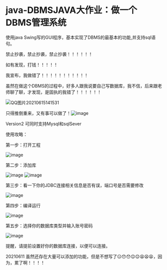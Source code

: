 # java-DBMSJAVA大作业：做一个DBMS管理系统
使用java Swing写的GUI程序，基本实现了DBMS的最基本的功能,并支持sql语句。

禁止抄袭，禁止抄袭，禁止抄袭！！！！！！

如有发现，打钱！！！！！

我宣布，我做错了！！！！！！！！！！！

虽然在做这个DBMS的过程中，好多人跟我说要自己写数据库，我不信，后来跟老师聊了聊，才发现，是固执的我错了！！！！！！

![QQ图片20210615141531](https://user-images.githubusercontent.com/85092561/122003049-206ab100-cde5-11eb-8130-5a56adcb192b.gif)


只得推倒重来，又有事可以做了！![image](https://user-images.githubusercontent.com/85092561/122002847-daade880-cde4-11eb-8f97-ad9066879e2c.png)


Version2 可同时支持Mysql和sqlSever

使用攻略：

第一步：打开工程

![image](https://user-images.githubusercontent.com/85092561/121652598-64e90a80-cace-11eb-8083-c74eb21b7fe3.png)

第二步：添加库

![image](https://user-images.githubusercontent.com/85092561/121652779-9530a900-cace-11eb-9806-3c5ab88ba091.png)
![image](https://user-images.githubusercontent.com/85092561/121652842-a7124c00-cace-11eb-9027-95694d75344d.png)

第三步：看一下你的JDBC连接相关信息是否有误，端口号是否需要修改

![image](https://user-images.githubusercontent.com/85092561/121653071-e3de4300-cace-11eb-9d6e-f1e124ff663c.png)

第四步：编译运行

![image](https://user-images.githubusercontent.com/85092561/121653270-1720d200-cacf-11eb-9784-6631a52c39bc.png)

第五步：选择你的数据库类型并输入账号密码

![image](https://user-images.githubusercontent.com/85092561/121653373-361f6400-cacf-11eb-9c2e-98aadf902ce4.png)

提醒，请提前设置好你的数据库连接，以便可以连接。

20210611
虽然还存在大量可以添加的功能，但是不想写了😑😯😯😌😌😫😫😫，因为，累了啊！！！！
